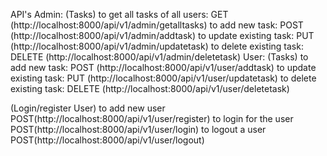 API's
Admin: (Tasks)
to get all tasks of all users: GET (http://localhost:8000/api/v1/admin/getalltasks)
to add new task: POST (http://localhost:8000/api/v1/admin/addtask)
to update existing task: PUT (http://localhost:8000/api/v1/admin/updatetask)
to delete existing task: DELETE (http://localhost:8000/api/v1/admin/deletetask)
User: (Tasks)
to add new task: POST (http://localhost:8000/api/v1/user/addtask)
to update existing task: PUT (http://localhost:8000/api/v1/user/updatetask)
to delete existing task: DELETE (http://localhost:8000/api/v1/user/deletetask)

(Login/register User)
to add new user POST(http://localhost:8000/api/v1/user/register)
to login for the user POST(http://localhost:8000/api/v1/user/login)
to logout a user POST(http://localhost:8000/api/v1/user/logout)
